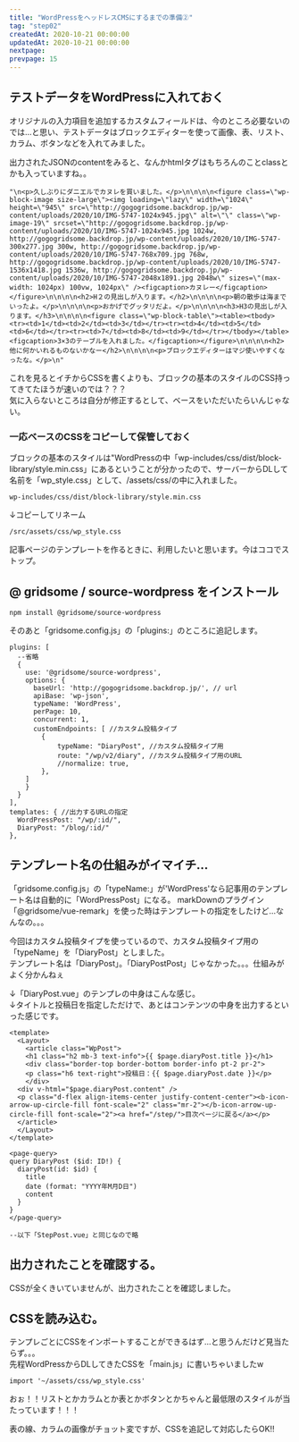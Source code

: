 ```yaml
---
title: "WordPressをヘッドレスCMSにするまでの準備②"
tag: "step02"
createdAt: 2020-10-21 00:00:00
updatedAt: 2020-10-21 00:00:00
nextpage: 
prevpage: 15
---
```


## テストデータをWordPressに入れておく

オリジナルの入力項目を追加するカスタムフィールドは、今のところ必要ないのでは…と思い、テストデータはブロックエディターを使って画像、表、リスト、カラム、ボタンなどを入れてみました。

出力されたJSONのcontentをみると、なんかhtmlタグはもちろんのことclassとかも入っていますね。。

    "\n<p>久しぶりにダニエルでカヌレを買いました。</p>\n\n\n\n<figure class=\"wp-block-image size-large\"><img loading=\"lazy\" width=\"1024\" height=\"945\" src=\"http://gogogridsome.backdrop.jp/wp-content/uploads/2020/10/IMG-5747-1024x945.jpg\" alt=\"\" class=\"wp-image-19\" srcset=\"http://gogogridsome.backdrop.jp/wp-content/uploads/2020/10/IMG-5747-1024x945.jpg 1024w, http://gogogridsome.backdrop.jp/wp-content/uploads/2020/10/IMG-5747-300x277.jpg 300w, http://gogogridsome.backdrop.jp/wp-content/uploads/2020/10/IMG-5747-768x709.jpg 768w, http://gogogridsome.backdrop.jp/wp-content/uploads/2020/10/IMG-5747-1536x1418.jpg 1536w, http://gogogridsome.backdrop.jp/wp-content/uploads/2020/10/IMG-5747-2048x1891.jpg 2048w\" sizes=\"(max-width: 1024px) 100vw, 1024px\" /><figcaption>カヌレー</figcaption></figure>\n\n\n\n<h2>H２の見出しが入ります。</h2>\n\n\n\n<p>朝の散歩は海までいったよ。</p>\n\n\n\n<p>おかげでグッタリだよ。</p>\n\n\n\n<h3>H3の見出しが入ります。</h3>\n\n\n\n<figure class=\"wp-block-table\"><table><tbody><tr><td>1</td><td>2</td><td>3</td></tr><tr><td>4</td><td>5</td><td>6</td></tr><tr><td>7</td><td>8</td><td>9</td></tr></tbody></table><figcaption>3×3のテーブルを入れました。</figcaption></figure>\n\n\n\n<h2>他に何かいれるものないかなー</h2>\n\n\n\n<p>ブロックエディターはマジ使いやすくなったな。</p>\n"

これを見るとイチからCSSを書くよりも、ブロックの基本のスタイルのCSS持ってきてたほうが速いのでは？？？  
気に入らないところは自分が修正するとして、ベースをいただいたらいんじゃない。

### 一応ベースのCSSをコピーして保管しておく

ブロックの基本のスタイルは"WordPressの中「wp-includes/css/dist/block-library/style.min.css」にあるということが分かったので、サーバーからDLして名前を「wp_style.css」として、/assets/css/の中に入れました。

    wp-includes/css/dist/block-library/style.min.css

↓コピーしてリネーム

    /src/assets/css/wp_style.css

記事ページのテンプレートを作るときに、利用したいと思います。今はココでストップ。


## @ gridsome / source-wordpress をインストール

    npm install @gridsome/source-wordpress

そのあと「gridsome.config.js」の「plugins:」のところに追記します。

    plugins: [
      --省略
      {
        use: '@gridsome/source-wordpress',
        options: {
          baseUrl: 'http://gogogridsome.backdrop.jp/', // url
          apiBase: 'wp-json',
          typeName: 'WordPress',
          perPage: 10,
          concurrent: 1,
          customEndpoints: [ //カスタム投稿タイプ
            {
                typeName: "DiaryPost", //カスタム投稿タイプ用
                route: "/wp/v2/diary", //カスタム投稿タイプ用のURL
                //normalize: true,
            },
        ]
        }
      }
    ],
    templates: { //出力するURLの指定
      WordPressPost: "/wp/:id/",
      DiaryPost: "/blog/:id/"
    },


## テンプレート名の仕組みがイマイチ…

「gridsome.config.js」の「typeName:」が'WordPress'なら記事用のテンプレート名は自動的に「WordPressPost」になる。
markDownのプラグイン「@gridsome/vue-remark」を使った時はテンプレートの指定をしたけど…なんなの。。。

今回はカスタム投稿タイプを使っているので、カスタム投稿タイプ用の「typeName」を「DiaryPost」としました。  
テンプレート名は「DiaryPost」。「DiaryPostPost」じゃなかった。。。仕組みがよく分かんねぇ

↓「DiaryPost.vue」のテンプレの中身はこんな感じ。  
↓タイトルと投稿日を指定しただけで、あとはコンテンツの中身を出力するといった感じです。

    <template>
      <Layout>
        <article class="WpPost">
        <h1 class="h2 mb-3 text-info">{{ $page.diaryPost.title }}</h1>
        <div class="border-top border-bottom border-info pt-2 pr-2">
        <p class="h6 text-right">投稿日：{{ $page.diaryPost.date }}</p>
        </div>
      <div v-html="$page.diaryPost.content" />
      <p class="d-flex align-items-center justify-content-center"><b-icon-arrow-up-circle-fill font-scale="2" class="mr-2"></b-icon-arrow-up-circle-fill font-scale="2"><a href="/step/">目次ページに戻る</a></p>
      </article>
      </Layout>
    </template>

    <page-query>
    query DiaryPost ($id: ID!) {
      diaryPost(id: $id) {
        title
        date (format: "YYYY年M月D日")
        content
      }
    }
    </page-query>

    --以下「StepPost.vue」と同じなので略

## 出力されたことを確認する。

CSSが全くきいていませんが、出力されたことを確認しました。

## CSSを読み込む。

テンプレごとにCSSをインポートすることができるはず…と思うんだけど見当たらず。。。  
先程WordPressからDLしてきたCSSを「main.js」に書いちゃいましたw

    import '~/assets/css/wp_style.css'

おぉ！！リストとかカラムとか表とかボタンとかちゃんと最低限のスタイルが当たっています！！！

表の線、カラムの画像がチョット変ですが、CSSを追記して対応したらOK!!
